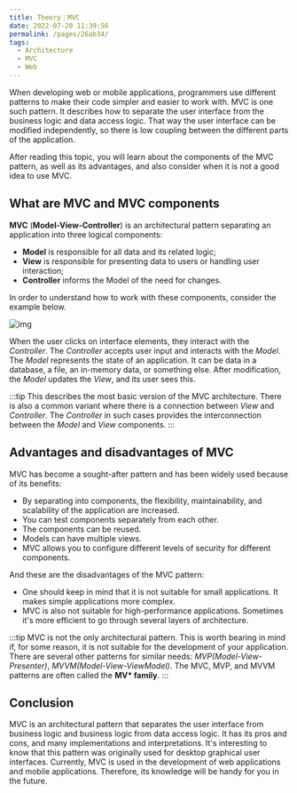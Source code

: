 ```yaml
---
title: Theory：MVC
date: 2022-07-20 11:39:56
permalink: /pages/26ab34/
tags:
  - Architecture
  - MVC
  - Web
---
```

When developing web or mobile applications, programmers use different patterns to make their code simpler and easier to work with. MVC is one such pattern. It describes how to separate the user interface from the business logic and data access logic. That way the user interface can be modified independently, so there is low coupling between the different parts of the application.

After reading this topic, you will learn about the components of the MVC pattern, as well as its advantages, and also consider when it is not a good idea to use MVC.

## What are MVC and MVC components

**MVC** (**Model-View-Controller**) is an architectural pattern separating an application into three logical components:

- **Model** is responsible for all data and its related logic;
- **View** is responsible for presenting data to users or handling user interaction;
- **Controller** informs the Model of the need for changes.

In order to understand how to work with these components, consider the example below.

![img](https://ucarecdn.com/a7757d38-f373-45af-a01a-2d109a5f4ae7/)

When the user clicks on interface elements, they interact with the *Controller*. The *Controller* accepts user input and interacts with the *Model*. The *Model* represents the state of an application. It can be data in a database, a file, an in-memory data, or something else. After modification, the *Model* updates the *View*, and its user sees this.


:::tip
This describes the most basic version of the MVC architecture. There is also a common variant where there is a connection between *View* and *Controller*. The *Controller* in such cases provides the interconnection between the *Model* and *View* components.
:::


## Advantages and disadvantages of MVC

MVC has become a sought-after pattern and has been widely used because of its benefits:

- By separating into components, the flexibility, maintainability, and scalability of the application are increased.
- You can test components separately from each other.
- The components can be reused.
- Models can have multiple views.
- MVC allows you to configure different levels of security for different components.

And these are the disadvantages of the MVC pattern:

- One should keep in mind that it is not suitable for small applications. It makes simple applications more complex.
- MVC is also not suitable for high-performance applications. Sometimes it's more efficient to go through several layers of architecture.


:::tip
MVC is not the only architectural pattern. This is worth bearing in mind if, for some reason, it is not suitable for the development of your application. There are several other patterns for similar needs: *MVP(Model-View-Presenter)*, *MVVM(Model-View-ViewModel)*. The MVC, MVP, and MVVM patterns are often called the **MV\* family**.
:::


## Conclusion

MVC is an architectural pattern that separates the user interface from business logic and business logic from data access logic. It has its pros and cons, and many implementations and interpretations. It's interesting to know that this pattern was originally used for desktop graphical user interfaces. Currently, MVC is used in the development of web applications and mobile applications. Therefore, its knowledge will be handy for you in the future.